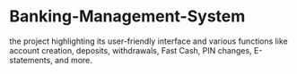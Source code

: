 # Banking-Management-System
the project highlighting its user-friendly interface and various functions like account creation, deposits, withdrawals, Fast Cash, PIN changes, E-statements, and more.
